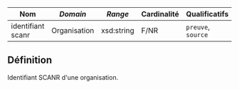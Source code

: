 | **Nom**           | ***Domain*** | ***Range*** | **Cardinalité** | **Qualificatifs**  |
| ----------------- | ------------ | ----------- | --------------- | ------------------ |
| identifiant scanr | Organisation | xsd:string  | F/NR            | `preuve`, `source` |

## Définition

Identifiant SCANR d'une organisation.